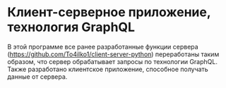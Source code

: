 # Клиент-серверное приложение, технология GraphQL
В этой программе все ранее разработанные функции сервера (https://github.com/To4ilko1/client-server-python) переработаны таким образом, что сервер обрабатывает запросы по технологии GraphQL. Также разработано клиентское приложение, способное получать данные от сервера.
